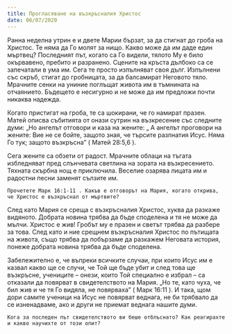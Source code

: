 ```yaml
---
title: Прогласяване на възкръсналия Христос
date: 06/07/2020
---
```


Ранна неделна утрин е и двете Марии бързат, за да стигнат до гроба на Христос. Те няма да Го молят за нищо. Какво може да им даде един мъртвец? Последният път, когато са Го видели, тялото Му е било окървавено, пребито и разранено. Сцените на кръста дълбоко са се запечатали в ума им. Сега те просто изпълняват своя дълг. Изпълнени със скръб, стигат до гробницата, за да балсамират Неговото тяло. Мрачните сенки на униние поглъщат живота им в тъмнината на отчаянието. Бъдещето е несигурно и не може да им предложи почти никаква надежда.

Когато пристигат на гроба, те са шокирани, че го намират празен. Матей описва събитията от онази сутрин на възкресение със следните думи: „Но ангелът отговори и каза на жените: „ А ангелът проговори на жените: Вие не се бойте, защото зная, че търсите разпнатия Исус. Няма Го тук; защото възкръсна” ( Матей 28:5,6 ).

Сега жените са обзети от радост. Мрачните облаци на тъгата избледняват пред слънчевата светлина на зората на възкресението. Тяхната скърбна нощ е приключила. Веселие озарява лицата им и радостни песни заменят сълзите им.

`Прочетете Марк 16:1-11 . Какъв е отговорът на Мария, когато открива, че Христос е възкръснал от мъртвите?`

След като Мария се среща с възкръсналия Христос, хуква да разкаже видяното. Добрата новина трябва да бъде споделена и тя не може да мълчи. Христос е жив! Гробът му е празен и светът трябва да разбере за това. След като и ние срещнем възкръсналия Христос по пътищата на живота, също трябва да побързаме да разкажем Неговата история, понеже добрата новина трябва да бъде споделена.

Забележително е, че въпреки всичките случаи, при които Исус им е казвал какво ще се случи, че Той ще бъде убит и след това ще възкръсне, учениците – онези, които Той специално е избрал – са отказали да повярват в свидетелството на Мария. „Но те, като чуха, че бил жив и че тя Го видяла, не повярваха” ( Марк 16:11 ). И така, щом дори самите ученици на Исус не повярват веднага, не би трябвало да се изненадваме, ако и други не приемат веднага нашите думи.

`Кога за последен път свидетелството ви беше отблъснато? Как реагирахте и какво научихте от този опит?`